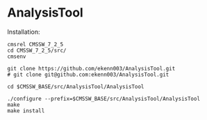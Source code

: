 # AnalysisTool

Installation:

    cmsrel CMSSW_7_2_5
    cd CMSSW_7_2_5/src/
    cmsenv

    git clone https://github.com/ekenn003/AnalysisTool.git
    # git clone git@github.com:ekenn003/AnalysisTool.git

    cd $CMSSW_BASE/src/AnalysisTool/AnalysisTool

    ./configure --prefix=$CMSSW_BASE/src/AnalysisTool/AnalysisTool
    make
    make install

